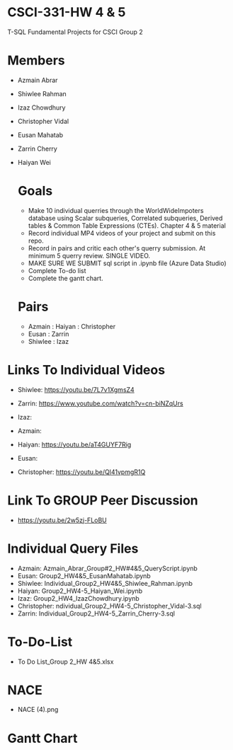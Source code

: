 # CSCI-331-HW 4 & 5
T-SQL Fundamental Projects for CSCI Group 2

# Members
- Azmain Abrar
- Shiwlee Rahman
- Izaz Chowdhury
- Christopher Vidal
- Eusan Mahatab
- Zarrin Cherry
- Haiyan Wei

  # Goals
  - Make 10 individual querries through the WorldWideImpoters database using Scalar subqueries, Correlated subqueries, Derived tables & Common Table Expressions (CTEs). Chapter 4 & 5 material
  - Record individual MP4 videos of your project and submit on this repo.
  - Record in pairs and critic each other's querry submission. At minimum 5 querry review. SINGLE VIDEO.
  - MAKE SURE WE SUBMIT sql script in .ipynb file (Azure Data Studio)
  - Complete To-do list
  - Complete the gantt chart.

  # Pairs
  - Azmain : Haiyan : Christopher
  - Eusan : Zarrin
  - Shiwlee : Izaz

 # Links To Individual Videos
 - Shiwlee: https://youtu.be/7L7v1XgmsZ4
   
 - Zarrin: https://www.youtube.com/watch?v=cn-biNZqUrs
   
 - Izaz: 
   
 - Azmain: 
   
 - Haiyan: https://youtu.be/aT4GUYF7Rig
   
 - Eusan: 
   
 - Christopher: https://youtu.be/Ql41vpmgR1Q

 # Link To GROUP Peer Discussion
- https://youtu.be/2w5zj-FLoBU

# Individual Query Files
- Azmain: Azmain_Abrar_Group#2_HW#4&5_QueryScript.ipynb
- Eusan: Group2_HW4&5_EusanMahatab.ipynb
- Shiwlee: Individual_Group2_HW4&5_Shiwlee_Rahman.ipynb
- Haiyan: Group2_HW4-5_Haiyan_Wei.ipynb
- Izaz: Group2_HW4_IzazChowdhury.ipynb
- Christopher: ndividual_Group2_HW4-5_Christopher_Vidal-3.sql
- Zarrin: Individual_Group2_HW4-5_Zarrin_Cherry-3.sql

# To-Do-List
- To Do List_Group 2_HW 4&5.xlsx

# NACE
- NACE (4).png


# Gantt Chart 
